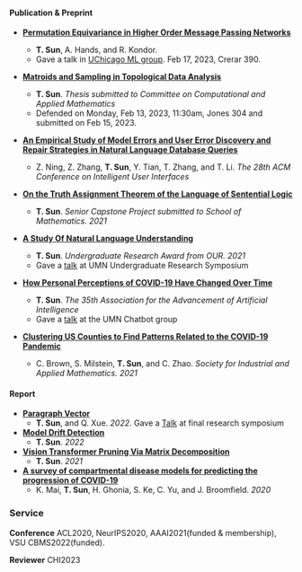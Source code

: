 #### Publication & Preprint
* **[Permutation Equivariance in Higher Order Message Passing Networks](https://arxiv.org/abs/2306.10767.pdf)**
  * **T. Sun**, A. Hands, and R. Kondor. 
  * Gave a talk in [UChicago ML group](https://voices.uchicago.edu/machinelearning/). Feb 17, 2023, Crerar 390.
 
* **[Matroids and Sampling in Topological Data Analysis]()**
  * **T. Sun**. *Thesis submitted to Committee on Computational and Applied Mathematics* 
  * Defended on Monday, Feb 13, 2023, 11:30am, Jones 304 and submitted on Feb 15, 2023.
 
* **[An Empirical Study of Model Errors and User Error Discovery and Repair Strategies in Natural Language Database Queries](https://dl.acm.org/doi/10.1145/3581641.3584067)**
  * Z. Ning, Z. Zhang, **T. Sun**, Y. Tian, T. Zhang, and T. Li. *The 28th ACM Conference on Intelligent User Interfaces*

* **[On the Truth Assignment Theorem of the Language of Sentential Logic](https://arxiv.org/abs/2303.10750)**
  * **T. Sun**. *Senior Capstone Project submitted to School of Mathematics. 2021*

* **[A Study Of Natural Language Understanding](/assets/img/UROP.pdf)**
  * **T. Sun**. *Undergraduate Research Award from OUR. 2021*
  * Gave a [talk](https://cse.umn.edu/cs/news/three-students-present-spring-undergraduate-research-symposium) at UMN Undergraduate Research Symposium

* **[How Personal Perceptions of COVID-19 Have Changed Over Time](/assets/img/aaai2021.pdf)** 
  * **T. Sun**. *The 35th Association for the Advancement of Artificial Intelligence*
  * Gave a [talk](assets/img/aaaislides.pdf) at the UMN Chatbot group 

* **[Clustering US Counties to Find Patterns Related to the COVID-19 Pandemic](https://arxiv.org/abs/2303.11936)**
  * C. Brown, S. Milstein, **T. Sun**, and C. Zhao. *Society for Industrial and Applied Mathematics. 2021*

#### Report
* **[Paragraph Vector](assets/img/Paragraph_Vector.pdf)**
  * **T. Sun**, and Q. Xue. *2022*. Gave a [Talk](assets/img/pv_slides.pdf) at final research symposium
* **[Model Drift Detection](assets/img/mdd.pdf)**
  * **T. Sun**. *2022*
* **[Vision Transformer Pruning Via Matrix Decomposition](assets/img/VT.pdf)**
  * **T. Sun**. *2021*
* **[A survey of compartmental disease models for predicting the progression of COVID-19](assets/img/survey.pdf)**
  * K. Mai, **T. Sun**, H. Ghonia, S. Ke, C. Yu, and J. Broomfield. *2020*

### Service
**Conference** ACL2020, NeurIPS2020, AAAI2021(funded & membership), VSU CBMS2022(funded).

**Reviewer** CHI2023
